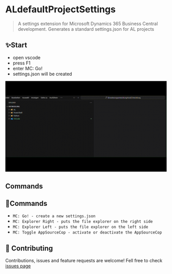 # ALdefaultProjectSettings

> A settings extension for Microsoft Dynamics 365 Business Central development. Generates a standard settings.json for AL projects

## ✨Start

- open vscode
- press F1
- enter MC: Go!
- settings.json will be created

![Command-1](https://github.com/mc-wusel/ALdefaultProjectSettings/blob/main/Assets/Graphics/Gif/ALdefaultProjectSettings_1.gif)

## Commands
## 📕Commands

- `MC: Go! - create a new settings.json `
- `MC: Explorer Right - puts the file explorer on the right side`
- `MC: Explorer Left - puts the file explorer on the left side`
- `MC: Toggle AppSourceCop - activate or deactivate the AppSourceCop`

## 🤝 Contributing

Contributions, issues and feature requests are welcome!
Fell free to check [issues page](https://github.com/mc-wusel/ALdefaultProjectSettings/issues)
